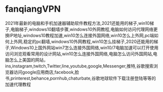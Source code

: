 # fanqiangVPN
2021年最新的电脑和手机加速器辅助软件教程方法,2021还能用的梯子,win10梯子,电脑梯子,windows10翻墙步骤,windows10外网教程,电脑如何访问代理网络更换IP地址,windows10教程加速,win10怎么连接外国网络,win10怎么上外网,pc端如何上外网,稳定的pc翻墙,windows10外网教程,win10怎么挂梯子,2020还能用的梯子,Windows10上国外网站win7怎么连接外国网络,win10/7电脑加速可以打开使用访问浏览观看常用的设计网站,win10怎么连接外国网络,电脑怎么访问外国网站,电脑怎么上美国的网站，ins,instagram,twitch,Twitter,line,youtube,google,Messenger,推特,谷歌搜索浏览器访问google应用商店,facebook,脸书,printerest,behance,pornhub,chaturbate,谷歌地球软件下载注册登陆等等的加速代理教程
